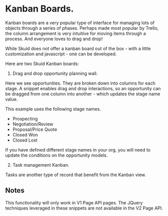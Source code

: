 # Kanban Boards. 

Kanban boards are a very popular type of interface for managing lots of objects through a series of phases.  Perhaps made most popular by Trello, the column arrangement is very intuitive for moving items through a process.  And everyone loves to drag and drop!

While Skuid does not offer a kanban board out of the box - with a little customization and javascript - one can be developed. 

Here are two Skuid Kanban boards:  

1.  Drag and drop opportunity planning wall. 

Here we see opportunities. They are broken down into columns for each stage.  A snippet enables drag and drop interactions, so an opportunity can be dragged from one column into another - which updates the stage name value.

This example uses the following stage names.  
- Prospecting
- Negotiation/Review
- Proposal/Price Quote
- Closed Won
- Closed Lost

If you have defined different stage names in your org,  you will need to update the conditions on the opportunity models. 

2. Task management Kanban.  

Tasks are another type of record that benefit from the Kanban view.  

## Notes

This functionality will only work in V1 Page API pages. The JQuery techniques leveraged in these snippets are not available in the V2 Page API. 
